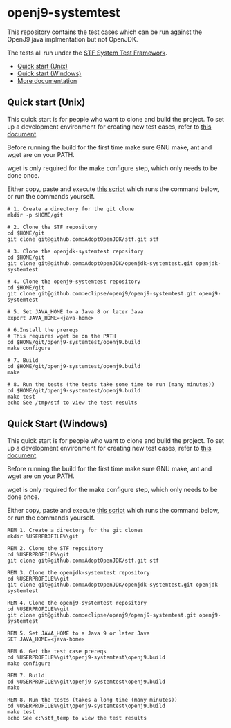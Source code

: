 # openj9-systemtest

This repository contains the test cases which can be run against the OpenJ9
java implmentation but not OpenJDK.

The tests all run under the [STF System Test Framework](https://github.com/AdoptOpenJDK/stf).

* [Quick start (Unix)](#unix)
* [Quick start (Windows)](#windows)
* [More documentation](openj9.build/docs/build.md)

<a name="unix"></a>
## Quick start (Unix)

This quick start is for people who want to clone and build the
project.  To set up a development environment for creating new test
cases, refer to [this document](openj9.build/docs/build.md).

Before running the build for the first time make sure GNU make, ant
and wget are on your PATH.

wget is only required for the make configure step, which only needs
to be done once.

Either copy, paste and execute [this script](openj9.build/scripts/openj9-systemtest-clone-make.sh)
which runs the command below, or run the commands yourself.

```shell
# 1. Create a directory for the git clone
mkdir -p $HOME/git

# 2. Clone the STF repository
cd $HOME/git
git clone git@github.com:AdoptOpenJDK/stf.git stf

# 3. Clone the openjdk-systemtest repository
cd $HOME/git
git clone git@github.com:AdoptOpenJDK/openjdk-systemtest.git openjdk-systemtest

# 4. Clone the openj9-systemtest repository
cd $HOME/git
git clone git@github.com:eclipse/openj9/openj9-systemtest.git openj9-systemtest

# 5. Set JAVA_HOME to a Java 8 or later Java
export JAVA_HOME=<java-home>

# 6.Install the prereqs
# This requires wget be on the PATH
cd $HOME/git/openj9-systemtest/openj9.build
make configure

# 7. Build
cd $HOME/git/openj9-systemtest/openj9.build
make

# 8. Run the tests (the tests take some time to run (many minutes))
cd $HOME/git/openj9-systemtest/openj9.build
make test
echo See /tmp/stf to view the test results
```

<a name="windows"></a>
## Quick Start (Windows)

This quick start is for people who want to clone and build the
project.  To set up a development environment for creating new test
cases, refer to [this document](openj9.build/docs/build.md).

Before running the build for the first time make sure GNU make, ant
and wget are on your PATH.

wget is only required for the make configure step, which only needs
to be done once.

Either copy, paste and execute [this
script](openj9.build/scripts/openj9-systemtest-clone-make.bat) which
runs the command below, or run the commands yourself.

```dos
REM 1. Create a directory for the git clones
mkdir %USERPROFILE%\git

REM 2. Clone the STF repository
cd %USERPROFILE%\git
git clone git@github.com:AdoptOpenJDK/stf.git stf

REM 3. Clone the openjdk-systemtest repository
cd %USERPROFILE%\git
git clone git@github.com:AdoptOpenJDK/openjdk-systemtest.git openjdk-systemtest

REM 4. Clone the openj9-systemtest repository
cd %USERPROFILE%\git
git clone git@github.com:eclipse/openj9/openj9-systemtest.git openj9-systemtest

REM 5. Set JAVA_HOME to a Java 9 or later Java
SET JAVA_HOME=<java-home>

REM 6. Get the test case prereqs
cd %USERPROFILE%\git\openj9-systemtest\openj9.build
make configure

REM 7. Build
cd %USERPROFILE%\git\openj9-systemtest\openj9.build
make

REM 8. Run the tests (takes a long time (many minutes))
cd %USERPROFILE%\git\openj9-systemtest\openj9.build
make test
echo See c:\stf_temp to view the test results
```
